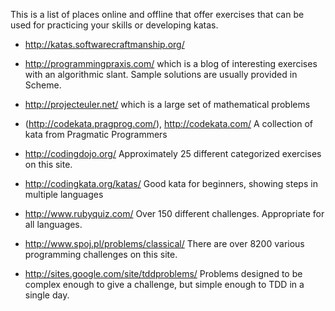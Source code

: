 This is a list of places online and offline that offer exercises that can be used for practicing your skills or developing katas.

- http://katas.softwarecraftmanship.org/

- http://programmingpraxis.com/ which is a blog of interesting exercises with an algorithmic slant. Sample solutions are usually provided in Scheme.

- http://projecteuler.net/ which is a large set of mathematical problems

- (http://codekata.pragprog.com/), http://codekata.com/ A collection of kata from Pragmatic Programmers

- http://codingdojo.org/ Approximately 25 different categorized exercises on this site.

- http://codingkata.org/katas/ Good kata for beginners, showing steps in multiple languages

- http://www.rubyquiz.com/ Over 150 different challenges. Appropriate for all languages.

- http://www.spoj.pl/problems/classical/ There are over 8200 various programming challenges on this site.

- http://sites.google.com/site/tddproblems/ Problems designed to be complex enough to give a challenge, but simple enough to TDD in a single day.
